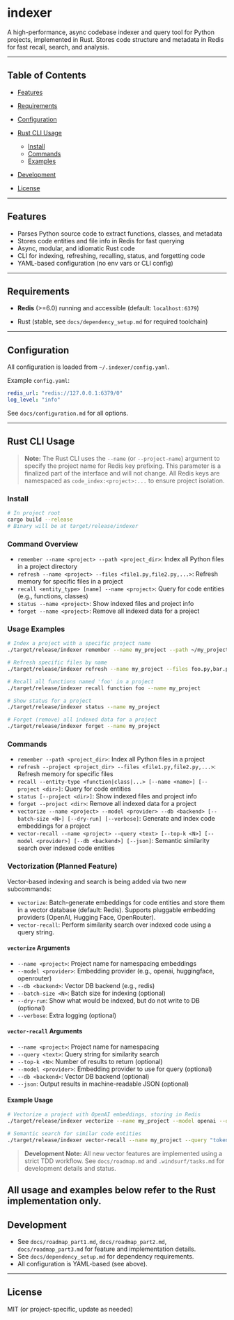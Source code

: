 # indexer

A high-performance, async codebase indexer and query tool for Python projects, implemented in Rust. Stores code structure and metadata in Redis for fast recall, search, and analysis.

---

## Table of Contents
- [Features](#features)
- [Requirements](#requirements)
- [Configuration](#configuration)
- [Rust CLI Usage](#rust-cli-usage)
  - [Install](#install)
  - [Commands](#commands)
  - [Examples](#examples)

- [Development](#development)
- [License](#license)

---

## Features
- Parses Python source code to extract functions, classes, and metadata
- Stores code entities and file info in Redis for fast querying
- Async, modular, and idiomatic Rust code
- CLI for indexing, refreshing, recalling, status, and forgetting code
- YAML-based configuration (no env vars or CLI config)

---

## Requirements
- **Redis** (>=6.0) running and accessible (default: `localhost:6379`)

- Rust (stable, see `docs/dependency_setup.md` for required toolchain)

---

## Configuration
All configuration is loaded from `~/.indexer/config.yaml`.

Example `config.yaml`:
```yaml
redis_url: "redis://127.0.0.1:6379/0"
log_level: "info"
```
See `docs/configuration.md` for all options.

---

## Rust CLI Usage

> **Note:** The Rust CLI uses the `--name` (or `--project-name`) argument to specify the project name for Redis key prefixing. This parameter is a finalized part of the interface and will not change. All Redis keys are namespaced as `code_index:<project>:...` to ensure project isolation.

### Install
```bash
# In project root
cargo build --release
# Binary will be at target/release/indexer
```

### Command Overview
- `remember --name <project> --path <project_dir>`: Index all Python files in a project directory
- `refresh --name <project> --files <file1.py,file2.py,...>`: Refresh memory for specific files in a project
- `recall <entity_type> [name] --name <project>`: Query for code entities (e.g., functions, classes)
- `status --name <project>`: Show indexed files and project info
- `forget --name <project>`: Remove all indexed data for a project

### Usage Examples
```bash
# Index a project with a specific project name
./target/release/indexer remember --name my_project --path ~/my_project

# Refresh specific files by name
./target/release/indexer refresh --name my_project --files foo.py,bar.py

# Recall all functions named 'foo' in a project
./target/release/indexer recall function foo --name my_project

# Show status for a project
./target/release/indexer status --name my_project

# Forget (remove) all indexed data for a project
./target/release/indexer forget --name my_project
```

### Commands
- `remember --path <project_dir>`: Index all Python files in a project
- `refresh --project <project_dir> --files <file1.py,file2.py,...>`: Refresh memory for specific files
- `recall --entity-type <function|class|...> [--name <name>] [--project <dir>]`: Query for code entities
- `status [--project <dir>]`: Show indexed files and project info
- `forget --project <dir>`: Remove all indexed data for a project
- `vectorize --name <project> --model <provider> --db <backend> [--batch-size <N>] [--dry-run] [--verbose]`: Generate and index code embeddings for a project
- `vector-recall --name <project> --query <text> [--top-k <N>] [--model <provider>] [--db <backend>] [--json]`: Semantic similarity search over indexed code entities

### Vectorization (Planned Feature)
Vector-based indexing and search is being added via two new subcommands:
- `vectorize`: Batch-generate embeddings for code entities and store them in a vector database (default: Redis). Supports pluggable embedding providers (OpenAI, Hugging Face, OpenRouter).
- `vector-recall`: Perform similarity search over indexed code using a query string.

#### `vectorize` Arguments
- `--name <project>`: Project name for namespacing embeddings
- `--model <provider>`: Embedding provider (e.g., openai, huggingface, openrouter)
- `--db <backend>`: Vector DB backend (e.g., redis)
- `--batch-size <N>`: Batch size for indexing (optional)
- `--dry-run`: Show what would be indexed, but do not write to DB (optional)
- `--verbose`: Extra logging (optional)

#### `vector-recall` Arguments
- `--name <project>`: Project name for namespacing
- `--query <text>`: Query string for similarity search
- `--top-k <N>`: Number of results to return (optional)
- `--model <provider>`: Embedding provider to use for query (optional)
- `--db <backend>`: Vector DB backend (optional)
- `--json`: Output results in machine-readable JSON (optional)

#### Example Usage
```bash
# Vectorize a project with OpenAI embeddings, storing in Redis
./target/release/indexer vectorize --name my_project --model openai --db redis --batch-size 100 --verbose

# Semantic search for similar code entities
./target/release/indexer vector-recall --name my_project --query "tokenize text" --top-k 5 --json
```

> **Development Note:** All new vector features are implemented using a strict TDD workflow. See `docs/roadmap.md` and `.windsurf/tasks.md` for development details and status.

All usage and examples below refer to the Rust implementation only.
---

## Development
- See `docs/roadmap_part1.md`, `docs/roadmap_part2.md`, `docs/roadmap_part3.md` for feature and implementation details.
- See `docs/dependency_setup.md` for dependency requirements.
- All configuration is YAML-based (see above).

---

## License
MIT (or project-specific, update as needed)
